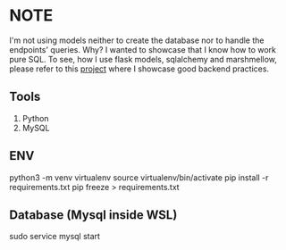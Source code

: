 # NOTE
I'm not using models neither to create the database nor to handle the endpoints' queries. Why? I wanted to showcase that I know how to work pure SQL. To see, how I use flask models, sqlalchemy and marshmellow, please refer to this [project](https://github.com/ArmandoDLaRosa/booking-api) where I showcase good backend practices.

## Tools

1. Python  
2. MySQL

## ENV
python3 -m venv virtualenv
source virtualenv/bin/activate
pip install -r requirements.txt
pip freeze > requirements.txt

## Database (Mysql inside WSL)
sudo service mysql start


